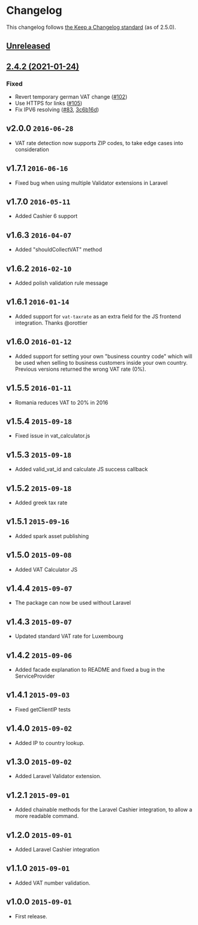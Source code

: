 # Changelog

This changelog follows [the Keep a Changelog standard](https://keepachangelog.com) (as of 2.5.0).

## [Unreleased](https://github.com/mpociot/vat-calculator/compare/2.4.2...master)


## [2.4.2 (2021-01-24)](https://github.com/mpociot/vat-calculator/compare/2.4.1...2.4.2)

### Fixed
- Revert temporary german VAT change ([#102](https://github.com/mpociot/vat-calculator/pull/102))
- Use HTTPS for links ([#105](https://github.com/mpociot/vat-calculator/pull/105))
- Fix IPV6 resolving ([#83](https://github.com/mpociot/vat-calculator/pull/83), [3c6b16d](https://github.com/mpociot/vat-calculator/commit/3c6b16d819a1f2fff61fce16b625a184d1c2fac2))


## v2.0.0 `2016-06-28`
- VAT rate detection now supports ZIP codes, to take edge cases into consideration 


## v1.7.1 `2016-06-16`
- Fixed bug when using multiple Validator extensions in Laravel


## v1.7.0 `2016-05-11`
- Added Cashier 6 support


## v1.6.3 `2016-04-07`
- Added "shouldCollectVAT" method


## v1.6.2 `2016-02-10`
- Added polish validation rule message


## v1.6.1 `2016-01-14`
- Added support for `vat-taxrate` as an extra field for the JS frontend integration. Thanks @orottier


## v1.6.0 `2016-01-12`
- Added support for setting your own "business country code" which will be used when selling to business customers inside your own country. Previous versions returned the wrong VAT rate (0%).


## v1.5.5 `2016-01-11`
- Romania reduces VAT to 20% in 2016


## v1.5.4 `2015-09-18`
- Fixed issue in vat_calculator.js


## v1.5.3 `2015-09-18`
- Added valid_vat_id and calculate JS success callback


## v1.5.2 `2015-09-18`
- Added greek tax rate


## v1.5.1 `2015-09-16`
- Added spark asset publishing


## v1.5.0 `2015-09-08`
- Added VAT Calculator JS


## v1.4.4 `2015-09-07`
- The package can now be used without Laravel


## v1.4.3 `2015-09-07`
- Updated standard VAT rate for Luxembourg


## v1.4.2 `2015-09-06`
- Added facade explanation to README and fixed a bug in the ServiceProvider


## v1.4.1 `2015-09-03`
- Fixed getClientIP tests


## v1.4.0 `2015-09-02`
- Added IP to country lookup.


## v1.3.0 `2015-09-02`
- Added Laravel Validator extension.


## v1.2.1 `2015-09-01`
- Added chainable methods for the Laravel Cashier integration, to allow a more readable command.


## v1.2.0 `2015-09-01`
- Added Laravel Cashier integration


## v1.1.0 `2015-09-01`
- Added VAT number validation.


## v1.0.0 `2015-09-01`
- First release.

